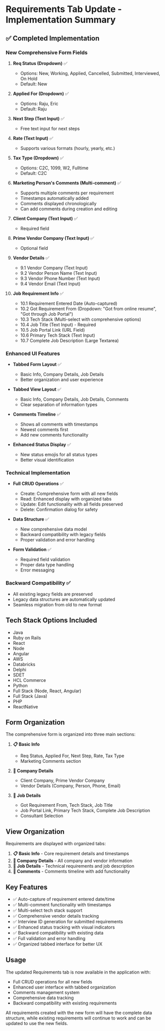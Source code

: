 # Requirements Tab Update - Implementation Summary

## ✅ Completed Implementation

### New Comprehensive Form Fields

1. **Req Status (Dropdown)** ✅
   - Options: New, Working, Applied, Cancelled, Submitted, Interviewed, On Hold
   - Default: New

2. **Applied For (Dropdown)** ✅
   - Options: Raju, Eric
   - Default: Raju

3. **Next Step (Text Input)** ✅
   - Free text input for next steps

4. **Rate (Text Input)** ✅
   - Supports various formats (hourly, yearly, etc.)

5. **Tax Type (Dropdown)** ✅
   - Options: C2C, 1099, W2, Fulltime
   - Default: C2C

6. **Marketing Person's Comments (Multi-comment)** ✅
   - Supports multiple comments per requirement
   - Timestamps automatically added
   - Comments displayed chronologically
   - Can add comments during creation and editing

7. **Client Company (Text Input)** ✅
   - Required field

8. **Prime Vendor Company (Text Input)** ✅
   - Optional field

9. **Vendor Details** ✅
   - 9.1 Vendor Company (Text Input)
   - 9.2 Vendor Person Name (Text Input)
   - 9.3 Vendor Phone Number (Text Input)
   - 9.4 Vendor Email (Text Input)

10. **Job Requirement Info** ✅
    - 10.1 Requirement Entered Date (Auto-captured)
    - 10.2 Got Requirement From (Dropdown: "Got from online resume", "Got through Job Portal")
    - 10.3 Tech Stack (Multi-select with comprehensive options)
    - 10.4 Job Title (Text Input) - Required
    - 10.5 Job Portal Link (URL Field)
    - 10.6 Primary Tech Stack (Text Input)
    - 10.7 Complete Job Description (Large Textarea)

### Enhanced UI Features

- **Tabbed Form Layout** ✅
  - Basic Info, Company Details, Job Details
  - Better organization and user experience

- **Tabbed View Layout** ✅
  - Basic Info, Company Details, Job Details, Comments
  - Clear separation of information types

- **Comments Timeline** ✅
  - Shows all comments with timestamps
  - Newest comments first
  - Add new comments functionality

- **Enhanced Status Display** ✅
  - New status emojis for all status types
  - Better visual identification

### Technical Implementation

- **Full CRUD Operations** ✅
  - Create: Comprehensive form with all new fields
  - Read: Enhanced display with organized tabs
  - Update: Edit functionality with all fields preserved
  - Delete: Confirmation dialog for safety

- **Data Structure** ✅
  - New comprehensive data model
  - Backward compatibility with legacy fields
  - Proper validation and error handling

- **Form Validation** ✅
  - Required field validation
  - Proper data type handling
  - Error messaging

### Backward Compatibility ✅

- All existing legacy fields are preserved
- Legacy data structures are automatically updated
- Seamless migration from old to new format

## Tech Stack Options Included

- Java
- Ruby on Rails  
- React
- Node
- Angular
- AWS
- Databricks
- Delphi
- SDET
- HCL Commerce
- Python
- Full Stack (Node, React, Angular)
- Full Stack (Java)
- PHP
- ReactNative

## Form Organization

The comprehensive form is organized into three main sections:

1. **📋 Basic Info**
   - Req Status, Applied For, Next Step, Rate, Tax Type
   - Marketing Comments section

2. **🏢 Company Details**
   - Client Company, Prime Vendor Company
   - Vendor Details (Company, Person, Phone, Email)

3. **💼 Job Details**
   - Got Requirement From, Tech Stack, Job Title
   - Job Portal Link, Primary Tech Stack, Complete Job Description
   - Consultant Selection

## View Organization

Requirements are displayed with organized tabs:

1. **📋 Basic Info** - Core requirement details and timestamps
2. **🏢 Company Details** - All company and vendor information
3. **💼 Job Details** - Technical requirements and job description
4. **💬 Comments** - Comments timeline with add functionality

## Key Features

- ✅ Auto-capture of requirement entered date/time
- ✅ Multi-comment functionality with timestamps  
- ✅ Multi-select tech stack support
- ✅ Comprehensive vendor details tracking
- ✅ Interview ID generation for submitted requirements
- ✅ Enhanced status tracking with visual indicators
- ✅ Backward compatibility with existing data
- ✅ Full validation and error handling
- ✅ Organized tabbed interface for better UX

## Usage

The updated Requirements tab is now available in the application with:
- Full CRUD operations for all new fields
- Enhanced user interface with tabbed organization
- Comments management system
- Comprehensive data tracking
- Backward compatibility with existing requirements

All requirements created with the new form will have the complete data structure, while existing requirements will continue to work and can be updated to use the new fields.
